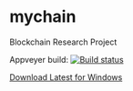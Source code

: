 # mychain
Blockchain Research Project

Appveyer build:
[![Build status](https://ci.appveyor.com/api/projects/status/5bu6a8su9gforgs6?svg=true)](https://ci.appveyor.com/project/gusarov/mychain)

[Download Latest for Windows](https://ci.appveyor.com/api/projects/gusarov/mychain/artifacts/installer/windows/out/Setup.exe)


